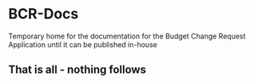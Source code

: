 # BCR-Docs

Temporary home for the documentation for the Budget Change Request Application until it can be published in-house

## That is all - nothing follows
